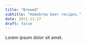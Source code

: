 ```yaml
---
title: "Brewed"
subtitle: "Homebrew beer recipes."
date: 2011-11-27
draft: false
---
```


Lorem ipsum dolor sit amet.